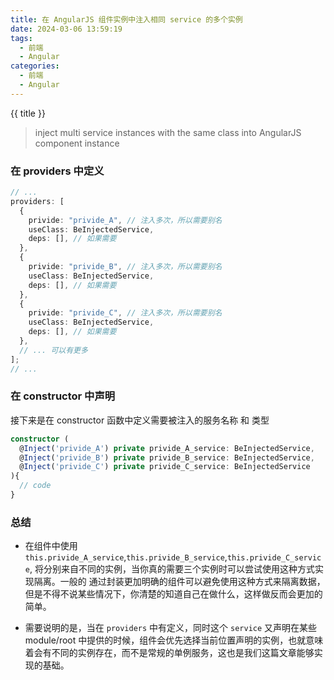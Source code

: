```yaml
---
title: 在 AngularJS 组件实例中注入相同 service 的多个实例
date: 2024-03-06 13:59:19
tags:
  - 前端
  - Angular
categories:
  - 前端
  - Angular
---
```


{{ title }}

> inject multi service instances with the same class into AngularJS component instance

<!-- more -->
### 在 providers 中定义
```typescript
// ...
providers: [
  {
    privide: "privide_A", // 注入多次，所以需要别名
    useClass: BeInjectedService,
    deps: [], // 如果需要
  },
  {
    privide: "privide_B", // 注入多次，所以需要别名
    useClass: BeInjectedService,
    deps: [], // 如果需要
  },
  {
    privide: "privide_C", // 注入多次，所以需要别名
    useClass: BeInjectedService,
    deps: [], // 如果需要
  },
  // ... 可以有更多
];
// ...
```

### 在 constructor 中声明

接下来是在 constructor 函数中定义需要被注入的服务名称 和 类型

```typescript
constructor (
  @Inject('privide_A') private privide_A_service: BeInjectedService,
  @Inject('privide_B') private privide_B_service: BeInjectedService,
  @Inject('privide_C') private privide_C_service: BeInjectedService
){
  // code
}
```

### 总结
- 在组件中使用 `this.privide_A_service`,`this.privide_B_service`,`this.privide_C_service`, 将分别来自不同的实例，当你真的需要三个实例时可以尝试使用这种方式实现隔离。一般的 通过封装更加明确的组件可以避免使用这种方式来隔离数据，但是不得不说某些情况下，你清楚的知道自己在做什么，这样做反而会更加的简单。

- 需要说明的是，当在 `providers` 中有定义，同时这个 `service` 又声明在某些 module/root 中提供的时候，组件会优先选择当前位置声明的实例，也就意味着会有不同的实例存在，而不是常规的单例服务，这也是我们这篇文章能够实现的基础。